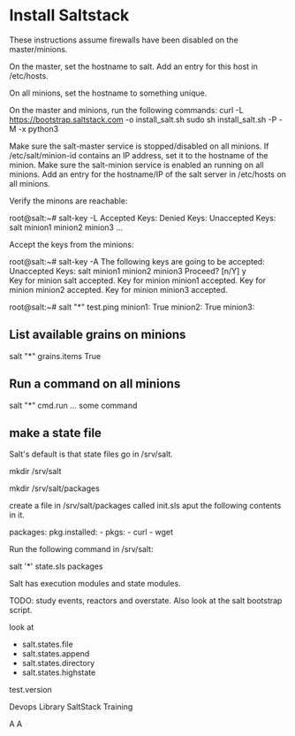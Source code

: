 


# Install Saltstack 

These instructions assume firewalls have been disabled on the master/minions.

On the master, set the hostname to salt. Add an entry for this host in /etc/hosts.

On all minions, set the hostname to something unique. 

On the master and minions, run the following commands:
curl -L https://bootstrap.saltstack.com -o install_salt.sh
sudo sh install_salt.sh -P -M -x python3

Make sure the salt-master service is stopped/disabled on all minions.
If /etc/salt/minion-id contains an IP address, set it to the hostname of the minion.
Make sure the salt-minion service is enabled an running on all minions.
Add an entry for the hostname/IP of the salt server in /etc/hosts on all minions.


Verify the minons are reachable:

root@salt:~# salt-key -L
Accepted Keys:
Denied Keys:
Unaccepted Keys:
salt
minion1
minion2
minion3
...


Accept the keys from the minions:

root@salt:~# salt-key -A
The following keys are going to be accepted:
Unaccepted Keys:
salt
minion1
minion2
minion3
Proceed? [n/Y] y       
Key for minion salt accepted.
Key for minion minion1 accepted.
Key for minion minion2 accepted.
Key for minion minion3 accepted.


root@salt:~# salt "*" test.ping
minion1:
    True
minion2:
    True
minion3:


## List available grains on minions
salt "*" grains.items
    True

## Run a command on all minions

salt "*" cmd.run ... some command


## make a state file

Salt's default is that state files go in /srv/salt.

mkdir /srv/salt

mkdir /srv/salt/packages

create a file in /srv/salt/packages called init.sls
aput the following contents in it.

packages:
  pkg.installed:
    - pkgs:
      - curl
      - wget

Run the following command in /srv/salt:

salt '*' state.sls packages

Salt has execution modules and state modules.

TODO: study events, reactors and overstate. Also look at the salt bootstrap script.

 look at 

- salt.states.file
- salt.states.append
- salt.states.directory
- salt.states.highstate


test.version 

Devops Library SaltStack Training

A
A

